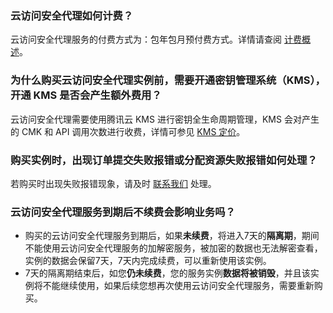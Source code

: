 ### 云访问安全代理如何计费？

云访问安全代理服务的付费方式为：包年包月预付费方式。详情请查阅 [计费概述](https://cloud.tencent.com/document/product/1303/53297)。

### 为什么购买云访问安全代理实例前，需要开通密钥管理系统（KMS），开通 KMS 是否会产生额外费用？

云访问安全代理需要使用腾讯云 KMS 进行密钥全生命周期管理，KMS 会对产生的 CMK 和 API 调用次数进行收费，详情可参见 [KMS 定价](https://cloud.tencent.com/product/kms/pricing)。

### 购买实例时，出现订单提交失败报错或分配资源失败报错如何处理？

若购买时出现失败报错现象，请及时 [联系我们](https://cloud.tencent.com/act/event/connect-service) 处理。

### 云访问安全代理服务到期后不续费会影响业务吗？

- 购买的云访问安全代理服务到期后，如果**未续费**，将进入7天的**隔离期**，期间不能使用云访问安全代理服务的加解密服务，被加密的数据也无法解密查看，实例的数据会保留7天，7天内完成续费，可以重新使用该实例。 
- 7天的隔离期结束后，如您**仍未续费**，您的服务实例**数据将被销毁**，并且该实例将不能继续使用，如果后续您想再次使用云访问安全代理服务，需要重新购买。 
